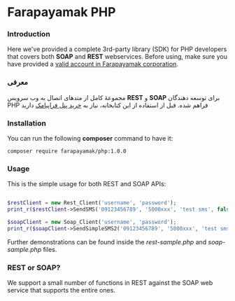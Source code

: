 # Farapayamak PHP

### Introduction
Here we've provided a complete 3rd-party library (SDK) for PHP developers that covers both **SOAP** and **REST** webservices. Before using, make sure you have provided a [valid account in Farapayamak corporation](https://farapayamak.ir/start/).

### معرفی
مجموعۀ کامل از متدهای اتصال به وب سرویس **REST** و **SOAP** برای توسعه دهندگان PHP فراهم شده. قبل از استفاده از این کتابخانه، نیاز به [خرید پنل فراپیامک](https://farapayamak.ir/start/) دارید
### Installation
You can run the following **composer** command to have it:

```
composer require farapayamak/php:1.0.0
```

### Usage
This is the simple usage for both REST and SOAP APIs:
```php

$restClient = new Rest_Client('username', 'password');
print_r($restClient->SendSMS('09123456789', '5000xxx', 'test sms', false));

$soapClient = new Soap_Client('username', 'password');
print_r($soapClient->SendSimpleSMS2('09123456789', '5000xxx', 'test sms', false));

```
Further demonstrations can be found inside the _rest-sample.php_ and _soap-sample.php_ files.

### REST or SOAP?
We support a small number of functions in REST against the SOAP web service that supports the entire ones.


